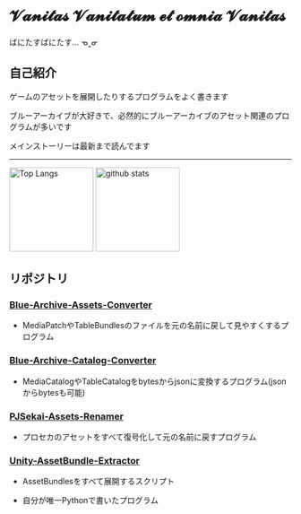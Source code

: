 # 𝓥𝓪𝓷𝓲𝓽𝓪𝓼 𝓥𝓪𝓷𝓲𝓽𝓪𝓽𝓾𝓶 𝓮𝓽 𝓸𝓶𝓷𝓲𝓪 𝓥𝓪𝓷𝓲𝓽𝓪𝓼

ばにたすばにたす... ᓀ‸ᓂ

## 自己紹介

ゲームのアセットを展開したりするプログラムをよく書きます

ブルーアーカイブが大好きで、必然的にブルーアーカイブのアセット関連のプログラムが多いです

メインストーリーは最新まで読んでます

---

<p align="left"> 
  <img alt="Top Langs" height="150px" src="https://github-readme-stats.vercel.app/api/top-langs/?username=Endergreen12&layout=compact&show_icons=true&theme=react" />
  <img alt="github stats" height="150px" src="https://github-readme-stats.vercel.app/api?username=Endergreen12&theme=react&show_icons=ture" />
</p>

## リポジトリ

### [Blue-Archive-Assets-Converter](https://github.com/Endergreen12/Blue-Archive-Assets-Converter)

- MediaPatchやTableBundlesのファイルを元の名前に戻して見やすくするプログラム

### [Blue-Archive-Catalog-Converter](https://github.com/Endergreen12/Blue-Archive-Catalog-Converter)

- MediaCatalogやTableCatalogをbytesからjsonに変換するプログラム(jsonからbytesも可能)

### [PJSekai-Assets-Renamer](https://github.com/Endergreen12/PJSekai-Assets-Renamer)

- プロセカのアセットをすべて復号化して元の名前に戻すプログラム

### [Unity-AssetBundle-Extractor](https://github.com/Endergreen12/Unity-AssetBundle-Extractor)

- AssetBundlesをすべて展開するスクリプト

- 自分が唯一Pythonで書いたプログラム
